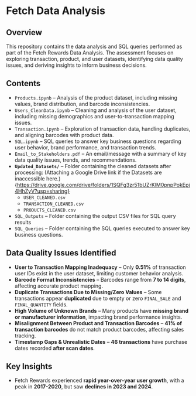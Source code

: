 # Fetch Data Analysis

## Overview  
This repository contains the data analysis and SQL queries performed as part of the Fetch Rewards Data Analysis. The assessment focuses on exploring transaction, product, and user datasets, identifying data quality issues, and deriving insights to inform business decisions.

## Contents  
- `Products.ipynb` – Analysis of the product dataset, including missing values, brand distribution, and barcode inconsistencies.  
- `Users_CleanData.ipynb` – Cleaning and analysis of the user dataset, including missing demographics and user-to-transaction mapping issues.  
- `Transaction.ipynb` – Exploration of transaction data, handling duplicates, and aligning barcodes with product data.  
- `SQL.ipynb` – SQL queries to answer key business questions regarding user behavior, brand performance, and transaction trends.  
- `Email_to_Stakeholders.pdf` – An email/message with a summary of key data quality issues, trends, and recommendations.
- **`Updated_Datasets/`** – Folder containing the cleaned datasets after processing: (Attaching a Google Drive link if the Datasets are inaccessible here.)
  {https://drive.google.com/drive/folders/1SQFg3zr51bUZrKlM0pnpPokEpj4HhZyV?usp=sharing} 
  - `USER_CLEANED.csv`  
  - `TRANSACTION_CLEANED.csv`  
  - `PRODUCTS_CLEANED.csv`
- `SQL_Outputs` – Folder containing the output CSV files for SQL query results
- `SQL_Queries` – Folder containing the SQL queries executed to answer key business questions.  


## Data Quality Issues Identified  
- **User to Transaction Mapping Inadequacy** – Only **0.51%** of transaction user IDs exist in the user dataset, limiting customer behavior analysis.  
- **Barcode Format Inconsistencies** – Barcodes range from **7 to 14 digits**, affecting accurate product mapping.  
- **Duplicate Transactions Due to Missing/Zero Values** – Some transactions appear **duplicated** due to empty or zero `FINAL_SALE` and `FINAL_QUANTITY` fields.  
- **High Volume of Unknown Brands** – Many products have **missing brand or manufacturer information**, impacting brand performance insights.  
- **Misalignment Between Product and Transaction Barcodes** – **41% of transaction barcodes** do not match product barcodes, affecting sales tracking.  
- **Timestamp Gaps & Unrealistic Dates** – **46 transactions** have purchase dates recorded **after scan dates**.

## Key Insights  
- Fetch Rewards experienced **rapid year-over-year user growth**, with a peak in **2017-2020**, but saw **declines in 2023 and 2024**.  
